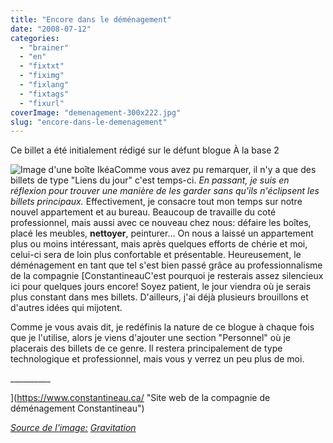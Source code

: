 ```yaml
---
title: "Encore dans le déménagement"
date: "2008-07-12"
categories: 
  - "brainer"
  - "en"
  - "fixtxt"
  - "fiximg"
  - "fixlang"
  - "fixtags"
  - "fixurl"
coverImage: "demenagement-300x222.jpg"
slug: "encore-dans-le-demenagement"
---
```


Ce billet a été initialement rédigé sur le défunt blogue À la base 2

![Image d'une boîte Ikéa](images/demenagement-300x222.jpg "Déménagement")Comme vous avez pu remarquer, il n'y a que des billets de type "Liens du jour" c'est temps-ci. _En passant, je suis en réflexion pour trouver une manière de les garder sans qu'ils n'éclipsent les billets principaux._ Effectivement, je consacre tout mon temps sur notre nouvel appartement et au bureau. Beaucoup de travaille du coté professionnel, mais aussi avec ce nouveau chez nous: défaire les boîtes, placé les meubles, **nettoyer**, peinturer... On nous a laissé un appartement plus ou moins intéressant, mais après quelques efforts de chérie et moi, celui-ci sera de loin plus confortable et présentable. Heureusement, le déménagement en tant que tel s'est bien passé grâce au professionnalisme de la compagnie [ConstantineauC'est pourquoi je resterais assez silencieux ici pour quelques jours encore! Soyez patient, le jour viendra où je serais plus constant dans mes billets. D'ailleurs, j'ai déjà plusieurs brouillons et d'autres idées qui mijotent.

Comme je vous avais dit, je redéfinis la nature de ce blogue à chaque fois que je l'utilise, alors je viens d'ajouter une section "Personnel" où je placerais des billets de ce genre. Il restera principalement de type technologique et professionnel, mais vous y verrez un peu plus de moi.

\_\_\_\_\_\_\_\_\_\_

](https://www.constantineau.ca/ "Site web de la compagnie de déménagement Constantineau")

[_Source de l'image:_](https://www.constantineau.ca/ "Site web de la compagnie de déménagement Constantineau") _[Gravitation](https://gravitations.canalblog.com/ "Source de l'image")_
